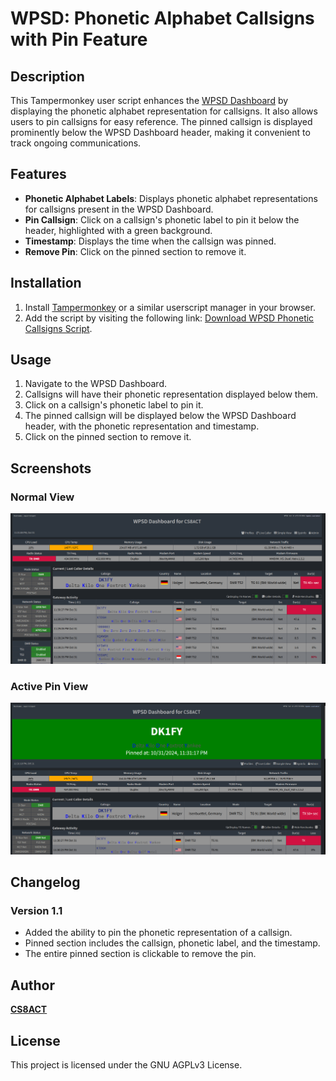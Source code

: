 # WPSD: Phonetic Alphabet Callsigns with Pin Feature

## Description
This Tampermonkey user script enhances the [WPSD Dashboard](https://w0chp.radio/wpsd/) by displaying the phonetic alphabet representation for callsigns. It also allows users to pin callsigns for easy reference. The pinned callsign is displayed prominently below the WPSD Dashboard header, making it convenient to track ongoing communications.

## Features
- **Phonetic Alphabet Labels**: Displays phonetic alphabet representations for callsigns present in the WPSD Dashboard.
- **Pin Callsign**: Click on a callsign's phonetic label to pin it below the header, highlighted with a green background.
- **Timestamp**: Displays the time when the callsign was pinned.
- **Remove Pin**: Click on the pinned section to remove it.

## Installation
1. Install [Tampermonkey](https://www.tampermonkey.net/) or a similar userscript manager in your browser.
2. Add the script by visiting the following link: [Download WPSD Phonetic Callsigns Script](https://facha.dev/userscripts/ham-radio/phonetic-alphabet-callsigns.user.js).

## Usage
1. Navigate to the WPSD Dashboard.
2. Callsigns will have their phonetic representation displayed below them.
3. Click on a callsign's phonetic label to pin it.
4. The pinned callsign will be displayed below the WPSD Dashboard header, with the phonetic representation and timestamp.
5. Click on the pinned section to remove it.

## Screenshots
### Normal View
![Normal View](img/wpsd-main.png)

### Active Pin View
![Active Pin View](img/wpsd-pin.png)

## Changelog
### Version 1.1
- Added the ability to pin the phonetic representation of a callsign.
- Pinned section includes the callsign, phonetic label, and the timestamp.
- The entire pinned section is clickable to remove the pin.

## Author
**[CS8ACT](https://www.qrz.com/db/CS8ACT)**

## License
This project is licensed under the GNU AGPLv3 License.
